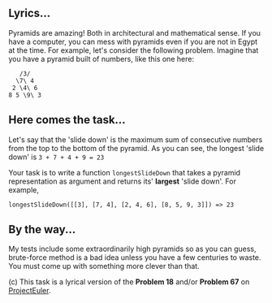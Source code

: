 ## Lyrics...
Pyramids are amazing! Both in architectural and mathematical sense. If you have a computer, you can mess with pyramids even if you are not in Egypt at the time. For example, let's consider the following problem. Imagine that you have a pyramid built of numbers, like this one here:

```
   /3/
  \7\ 4 
 2 \4\ 6 
8 5 \9\ 3
```

## Here comes the task...
Let's say that the 'slide down' is the maximum sum of consecutive numbers from the top to the bottom of the pyramid. As you can see, the longest 'slide down' is `3 + 7 + 4 + 9 = 23`

Your task is to write a function `longestSlideDown` that takes a pyramid representation as argument and returns its' **largest** 'slide down'. For example,

```
longestSlideDown([[3], [7, 4], [2, 4, 6], [8, 5, 9, 3]]) => 23
```

## By the way...
My tests include some extraordinarily high pyramids so as you can guess, brute-force method is a bad idea unless you have a few centuries to waste. You must come up with something more clever than that.

(c) This task is a lyrical version of the **Problem 18** and/or **Problem 67** on [ProjectEuler](https://projecteuler.net).
